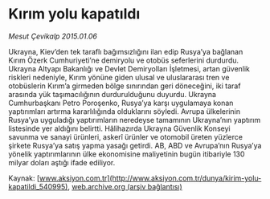 # Kırım yolu kapatıldı

*Mesut Çevikalp 2015.01.06*

<div class="pNewsDetailMainContent" itemprop="articleBody">
 <p>
  Ukrayna, Kiev’den tek taraflı bağımsızlığını ilan edip Rusya’ya bağlanan Kırım Özerk Cumhuriyeti’ne demiryolu ve otobüs seferlerini durdurdu. Ukrayna Altyapı Bakanlığı ve Devlet Demiryolları İşletmesi, artan güvenlik riskleri nedeniyle, Kırım yönüne giden ulusal ve uluslararası tren ve otobüslerin Kırım’a girmeden bölge sınırından geri döneceğini, iki taraf arasında yük taşımacılığının durdurulduğunu duyurdu. Ukrayna Cumhurbaşkanı Petro Poroşenko, Rusya’ya karşı uygulamaya konan yaptırımları artırma kararlılığında olduklarını söyledi. Avrupa ülkelerinin Rusya’ya uyguladığı yaptırımların neredeyse tamamının Ukrayna’nın yaptırım listesinde yer aldığını belirtti. Hâlihazırda Ukrayna Güvenlik Konseyi savunma ve sanayi ürünleri, askerî ürünler ve otomobil üreten yüzlerce şirkete Rusya’ya satış yapma yasağı getirdi. AB, ABD ve Avrupa’nın Rusya’ya yönelik yaptırımlarının ülke ekonomisine maliyetinin bugün itibariyle 130 milyar doları aştığı ifade ediliyor.
 </p>
</div>


Kaynak: [www.aksiyon.com.tr](http://www.aksiyon.com.tr/dunya/kirim-yolu-kapatildi_540995), [web.archive.org (arşiv bağlantısı)](http://web.archive.org/web/20150617113826/http://www.aksiyon.com.tr/dunya/kirim-yolu-kapatildi_540995)
